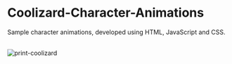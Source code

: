 # Coolizard-Character-Animations
Sample character animations, developed using HTML, JavaScript and CSS.<br><br>

![print-coolizard](https://github.com/user-attachments/assets/95b7703c-db53-4ff8-a793-d41b3ef519b7)

